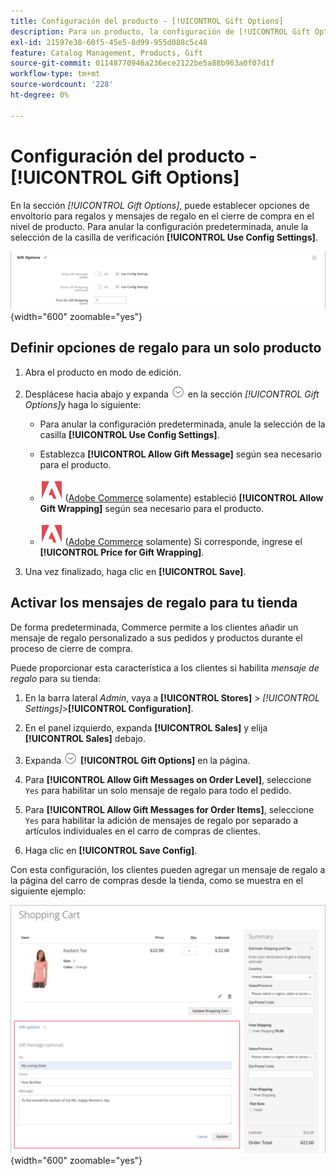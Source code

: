 ```yaml
---
title: Configuración del producto - [!UICONTROL Gift Options]
description: Para un producto, la configuración de [!UICONTROL Gift Options] determina si se puede incluir un mensaje de regalo o si hay opciones de envoltorio para regalos disponibles durante el cierre de compra.
exl-id: 21597e38-60f5-45e5-8d99-955d088c5c48
feature: Catalog Management, Products, Gift
source-git-commit: 01148770946a236ece2122be5a88b963a0f07d1f
workflow-type: tm+mt
source-wordcount: '228'
ht-degree: 0%

---
```


# Configuración del producto - [!UICONTROL Gift Options]

En la sección _[!UICONTROL Gift Options]_, puede establecer opciones de envoltorio para regalos y mensajes de regalo en el cierre de compra en el nivel de producto. Para anular la configuración predeterminada, anule la selección de la casilla de verificación **[!UICONTROL Use Config Settings]**.

![Opciones de regalo](./assets/product-gift-options-ee.png){width="600" zoomable="yes"}

## Definir opciones de regalo para un solo producto

1. Abra el producto en modo de edición.

1. Desplácese hacia abajo y expanda ![Selector de expansión](../assets/icon-display-expand.png) en la sección _[!UICONTROL Gift Options]_&#x200B;y haga lo siguiente:

   - Para anular la configuración predeterminada, anule la selección de la casilla **[!UICONTROL Use Config Settings]**.

   - Establezca **[!UICONTROL Allow Gift Message]** según sea necesario para el producto.

   - ![Adobe Commerce](../assets/adobe-logo.svg) ([Adobe Commerce](../landing/home.md#product-editions) solamente) estableció **[!UICONTROL Allow Gift Wrapping]** según sea necesario para el producto.

   - ![Adobe Commerce](../assets/adobe-logo.svg) ([Adobe Commerce](../landing/home.md#product-editions) solamente) Si corresponde, ingrese el **[!UICONTROL Price for Gift Wrapping]**.

1. Una vez finalizado, haga clic en **[!UICONTROL Save]**.

## Activar los mensajes de regalo para tu tienda

De forma predeterminada, Commerce permite a los clientes añadir un mensaje de regalo personalizado a sus pedidos y productos durante el proceso de cierre de compra.

Puede proporcionar esta característica a los clientes si habilita _mensaje de regalo_ para su tienda:

1. En la barra lateral _Admin_, vaya a **[!UICONTROL Stores]** > _[!UICONTROL Settings]_>**[!UICONTROL Configuration]**.

1. En el panel izquierdo, expanda **[!UICONTROL Sales]** y elija **[!UICONTROL Sales]** debajo.

1. Expanda ![Selector de expansión](../assets/icon-display-expand.png) **[!UICONTROL Gift Options]** en la página.

1. Para **[!UICONTROL Allow Gift Messages on Order Level]**, seleccione `Yes` para habilitar un solo mensaje de regalo para todo el pedido.

1. Para **[!UICONTROL Allow Gift Messages for Order Items]**, seleccione `Yes` para habilitar la adición de mensajes de regalo por separado a artículos individuales en el carro de compras de clientes.

1. Haga clic en **[!UICONTROL Save Config]**.

Con esta configuración, los clientes pueden agregar un mensaje de regalo a la página del carro de compras desde la tienda, como se muestra en el siguiente ejemplo:

![Mensaje de regalo](./assets/gift-message.png){width="600" zoomable="yes"}
